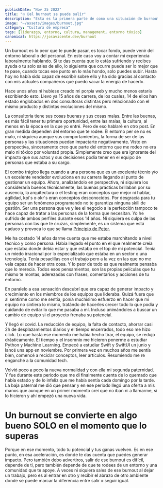 ```yaml
---
publishDate: "Nov 25 2022"
title: "🔥 Del burnout se puede salir"
description: "Esta es la primera parte de como una situación de burnout, mirada en perspectiva, es posible que haya sido lo peor que me ha pasado en mi carrera."
image: "~/assets/images/burnout.jpg"
category: "Cultura de empresa"
tags: [liderazgo, entorno, cultura, management, entorno tóxico]
canonical: https://josavicente.dev/burnout
---
```



Un burnout es lo peor que te puede pasar, es tocar fondo, puede venir del entorno laboral o del personal. En este caso voy a contar mi experiencia laboralmente hablando. Si te das cuenta que lo estás sufriendo y recibes ayuda o tu solo sales de ello, lo siguiente que ocurre puede ser lo mejor que te pase, cuando tocas ese punto en lo más hondo, solo puedes subir. Hasta hoy no había sido capaz de escribir sobre ello y ha sido gracias al contacto con mis actuales compañeros que puedo sacar la energía de hacerlo.

Hace unos años ni hubiese creado mi porpia web y mucho menos estaría escribiendo esto. Llevo ya 15 años de carrera, de los cuales, 14 de ellos han estado
englobados en dos consultoras distintas pero relacionado con el mismo producto y distintas evoluciones del mismo.

La consultoría tiene sus cosas buenas y sus cosas malas. Entre las buenas, es más fácil tener tu primera oportunidad, entre las malas, la cultura, al menos en la época en la que yo entré. Pero de eso hablaré en otro post. En gran medida dependen del entorno que te rodee. El entorno per se no es malo, ni siquiera aunque 
sus comportamientos, la forma de ser de las personas y las situaciones puedan impactarte negativamente. Visto en perspectiva, sinceramente creo que parte del
entorno que me rodeo no era malo ni tóxico por voluntad propia. Simplemente creo que era ignorante del impacto que sus actos y sus decisiones podía tener en 
el equipo de personas que estaba a su cargo.

El combo trágico llega cuando a una persona que es un excelente técnio y/o un excelente vendedor evoluciona en su carrera llegando al punto de gestionar un equipo. Ahora, analizándolo en perspectiva, ni siquiera los consideraría buenos técnicamente, las buenas prácticas brillaban por su ausencia, la arquitectura o el testing eran conceptos que mejor ni hablar, agilidad, kpi's o okr's eran conceptos desconocidos. Por desgracia para tu equipo ser un fenómeno programando no te garantiza ninguna skill de gestión. Ser una persona que ve y lee el negocio a la perfección tampoco te hace capaz de tratar a las personas de la forma que necesitan. Yo he sufrido de ambos perfiles durante esos 14 años. Ni siquiera es culpa de las personas con las que te cruzas, simplemente, es un sistema que está caduco y provoca lo que se llama [Principio de Peter](https://www.jotdown.es/2022/11/el-principio-de-peter/).

Me ha costado 14 años darme cuenta que me estaba marchitando a nivel técnico y como persona. Había llegado el punto en el que realmente creía que estaba donde debía estar
y que estaba en el top de mi potencial. Tenía un miedo irracional por lo especializado que estaba en un sector o una tecnología. Tenía pesadillas con el trabajo pero a la vez en las que
no me veía capaz de hacer otra cosa. Y lo peor de todo es que realmente pensaba que lo merecía. Todos esos pensamientos, son las propias películas que tu mismo te montas, aderezadas con frases, comentarios y acciones de tu entorno. 

En paralelo a esa sensación descubrí que era capaz de generar impacto y crecimiento en los miembros de los equipos que lideraba. Quizá fuera que al sentirme como me sentía, ponía muchísimo esfuerzo en hacer que mi equipo no sintiera lo mismo, tratándo de hacerles crecer todo lo que podía y cuidando de evitar lo que me pasaba a mí. Incluso animándoles a buscar un cambio de equipo si el proyecto frenaba su potencial.

Y llegó el covid. La reducción de equipo, la falta de contacto, ahorrar casi 2h de desplazamientos diarios y el tiempo encerrados, todo eso me hizo click. Lo que hasta ese momento me había hecho tirar, el equipo, se redujo drásticamente. El tiempo y el insomnio me hicieron ponerme a estudiar Python y Machine Learning. Empecé a estudiar Swift y SwiftUI un junio y lancé una app en noviembre. Por primera vez en muchos años me sentía bien, comencé a reciclar conceptos, leer artículos. Resumiendo me re enganché a la comunidad tech.

Volvió poco a poco la nueva normalidad y con ella mi segunda paternidad. Y fue durante este periodo que me di finalmente cuenta de lo quemado que había estado y de lo infeliz que me había sentía cada domingo por la tarde. La baja paternal me dió que pensar y en ese periodo llegó una oferta a mis manos que aunque en un primer momento creí que no iban ni a llamarme, si lo hicieron y ahí empezó una nueva vida.

# Un burnout se convierte en algo bueno **SOLO** en el momento que lo superas 

Porque en ese momento, todo tu potencial y tus ganas vuelven. Es en ese punto, en esa aceleración, es donde te das cuenta que puedes generar impacto. Pero también debo advertiros, salir de ese burnout es difícil, depende de ti, pero también depende de que te rodees de un entorno y una comunidad que te apoye. A veces ni siquiera sales de ese burnout al dejar un trabajo, pero es al entrar en otro y recibir el abrazo de otro ambiente donde se puede marcar la diferencia entre salir o seguir igual.




